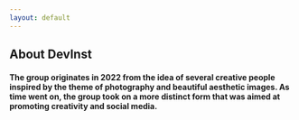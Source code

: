 ```yaml
---
layout: default
---
```


## About DevInst
        
#### The group originates in 2022 from the idea of several creative people inspired by the theme of photography and beautiful aesthetic images. As time went on, the group took on a more distinct form that was aimed at promoting creativity and social media.
